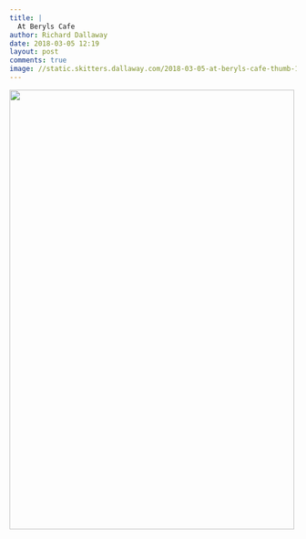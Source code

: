 ```yaml
---
title: |
  At Beryls Cafe
author: Richard Dallaway
date: 2018-03-05 12:19
layout: post
comments: true
image: //static.skitters.dallaway.com/2018-03-05-at-beryls-cafe-thumb-1-IMG-4904.jpg
---
```


<div>
        <a href="//static.skitters.dallaway.com/2018-03-05-at-beryls-cafe-fullsize-1-IMG-4904.jpg">
          <img src="//static.skitters.dallaway.com/2018-03-05-at-beryls-cafe-thumb-1-IMG-4904.jpg" width="500" height="771"/>
        </a>
      </div>


  
      